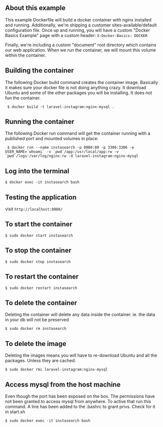 About this example
------------------
This example Dockerfile will build a docker container with nginx installed and running.
Additionally, we're shipping a customer sites-available/default configuration file. Once
up and running, you will have a custom "Docker Basics Example" page with a custom
header: `X-Docker-Basics: DOCKER`

Finally, we're including a custom "document" root directory which contains our web
application. When we run the container, we will mount this volume within the container.


Building the container
----------------------
The following Docker build command creates the container image. Basically it makes sure your docker file is not doing anything crazy. It download Ubuntu and some of the other packages you will be installing. It does not fun the container.
```
 $ docker build -t laravel-instagram:nginx-mysql .
```

Running the container
---------------------
The following Docker run command will get the container running with a published port and mounted
volumes in place:
```
 $ docker run --name instasearch -p 8080:80 -p 3306:3306 -e USER_NAME=`whoami` -v `pwd`/app:/usr/local/app:rw -v `pwd`/logs:/var/log/nginx:rw -d laravel-instagram:nginx-mysql
```

Log into the terminal
----------------

```
$ docker exec -it instasearch bash
```


Testing the application
-------------
visit `http://localhost:8080/`


To start the container
----------------

```
$ sudo docker start instasearch
```

To stop the container
----------------

```
$ sudo docker stop instasearch
```

To restart the container
----------------

```
$ sudo docker restart instasearch
```

To delete the container
----------------
Deleting the container will delete any data inside the container. ie. the data in your db will not be preserved
```
$ sudo docker rm instasearch
```

To delete the image
----------------
Deleting the images means you will have to re-download Ubuntu and all the packages. Unless they are cached.
```
$ sudo docker rmi laravel-instagram:nginx-mysql
```


Access mysql from the host machine
----------------
Even though the port has been exposed on the box. The permissions have not been granted to access mysql from anywhere. 
To active that run this command. A line has been added to the .bashrc to grant privs. Check for it in start.sh
```
$ sudo docker exec -it instasearch bash
```